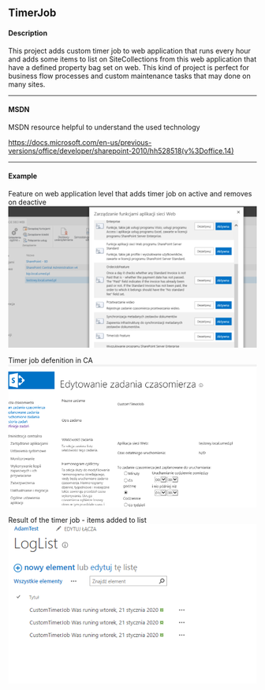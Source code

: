## TimerJob

#### Description

This project adds custom timer job to web application that runs every hour and adds some items to list on SiteCollections from this web application that have a defined property bag set on web. This kind of project is perfect for business flow processes and custom maintenance tasks that may done on many sites.

----
#### MSDN 

MSDN resource helpful to understand the used technology

https://docs.microsoft.com/en-us/previous-versions/office/developer/sharepoint-2010/hh528518(v%3Doffice.14)

---
#### Example

Feature on web application level that adds timer job on active and removes on deactive
![](../Images/TimerJobScreen2.png	)

Timer job defenition in CA
![](../Images/TimerJobScreen1.png	)

Result of the timer job - items added to list
![](../Images/TimerJobScreen3.png	)


